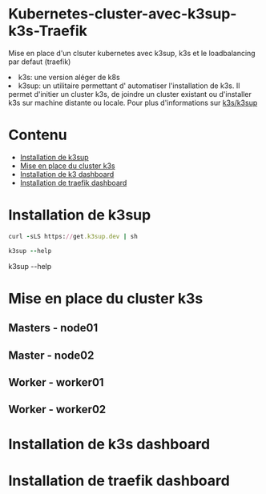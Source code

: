 # Kubernetes-cluster-avec-k3sup-k3s-Traefik
Mise en place d'un clsuter kubernetes avec k3sup, k3s et le loadbalancing par defaut (traefik)
<li>k3s: une version aléger de k8s</li>
<li>k3sup: un utilitaire permettant d' automatiser l'installation de k3s. Il permet d'initier un cluster k3s, de joindre un cluster existant ou d'installer k3s sur machine distante ou locale. Pour plus d'informations sur <a href="https://github.com/alexellis/k3sup">k3s/k3sup</a> </li>


# Contenu
<ul id="menu">
  <li><a href="https://github.com/fidzongo/Kubernetes-cluster-avec-k3sup-k3s-Traefik/tree/main#installation-de-k3sup" title="Installation de k3sup">Installation de k3sup</a></li>
  <li><a href="https://github.com/fidzongo/Kubernetes-cluster-avec-k3sup-k3s-Traefik/tree/main#mise-en-place-du-cluster-k3s" title="Mise en place du cluster k3s">Mise en place du cluster k3s</a></li>
  <li><a href="https://github.com/fidzongo/Kubernetes-cluster-avec-k3sup-k3s-Traefik/tree/main#installation-de-k3s-dashboard" title="Installation de k3s dashboard">Installation de k3 dashboard</a></li>
  <li><a href="https://github.com/fidzongo/Kubernetes-cluster-avec-k3sup-k3s-Traefik/tree/main#installation-de-traefik-dashboard">Installation de traefik dashboard</a></li>
</ul>

# Installation de k3sup
```ruby
curl -sLS https://get.k3sup.dev | sh

k3sup --help
```

k3sup --help

# Mise en place du cluster k3s
## Masters - node01
## Master - node02
## Worker - worker01
## Worker - worker02

# Installation de k3s dashboard

# Installation de traefik dashboard
